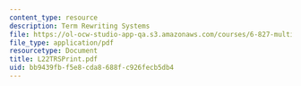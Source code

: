 ```yaml
---
content_type: resource
description: Term Rewriting Systems
file: https://ol-ocw-studio-app-qa.s3.amazonaws.com/courses/6-827-multithreaded-parallelism-languages-and-compilers-fall-2002/bb9439fbf5e8cda8688fc926fecb5db4_L22TRSPrint.pdf
file_type: application/pdf
resourcetype: Document
title: L22TRSPrint.pdf
uid: bb9439fb-f5e8-cda8-688f-c926fecb5db4
---
```

